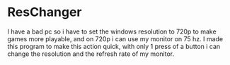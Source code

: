 # ResChanger
I have a bad pc so i have to set the windows resolution to 720p to make games more playable, and on 720p i can use my monitor on 75 hz.
I made this program to make this action quick, with only 1 press of a button i can change the resolution and the refresh rate of my monitor.
 
